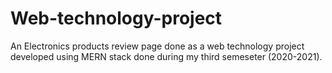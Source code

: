 # Web-technology-project
An Electronics products review page done as a web technology project developed using MERN stack done during my third semeseter (2020-2021).

